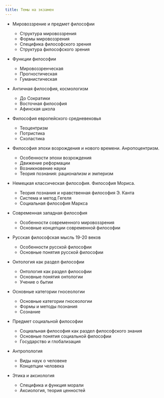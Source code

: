 ```yaml
---
title: Темы на экзамен
---
```


* Мировоззрение и предмет философии
  * Структура мировоззрения
  * Формы мировоззрения
  * Специфика философского зрения
  * Структура философского зрения

* Функции философии

  * Мировоззренческая
  * Прогностическая
  * Гуманистическая

* Античная философия, космологизм

  * До Сократики
  * Восточная философия
  * Афинская школа

* Философия европейского средневековья

  * Теоцентризм
  * Потристика
  * Схоластика

* Философия эпохи возрождения и нового времени. Анропоцентризм.

  * Особенности эпохи       возрождения
  * Движение реформации
  * Возникновение науки
  * Теория познания: рационализм и эмперизм

* Немецкая классическая философия. Философия Мориса.

  * Теория познания и нравственная философия Э. Канта
  * Система и метод Гегеля
  * Социальная философия Маркса

* Современная западная философия

  * Особенности современного мировоззрения
  * Основные концепции современной философии

* Русская философская мысль 19-20 веков

  * Особенности русской философии

  - Основные понятия русской философии

* Онтология как раздел философии

  * Онтология как раздел философии
  * Основные понятия онтологии
  * Учение о бытии

* Основные категории гносеологии

  * Основные категории гносеологии
  * Формы и методы познания
  * Сознание

* Предмет социальной философии

  * Социальная философия как раздел философского знания
  * Основные понятия социальной философии
  * Государство и глобализация

* Антропология

  * Виды наук о человеке
  * Концепции человека

* Этика и аксиология

  * Специфика и функция морали
  * Аксиология, теория ценностей